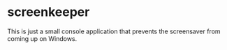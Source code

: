 # screenkeeper

This is just a small console application that prevents the screensaver from
coming up on Windows.